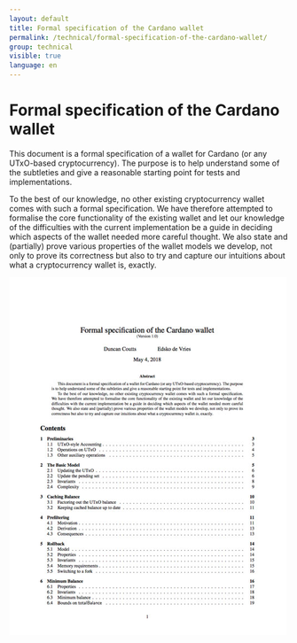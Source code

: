 ```yaml
---
layout: default
title: Formal specification of the Cardano wallet
permalink: /technical/formal-specification-of-the-cardano-wallet/
group: technical
visible: true
language: en
---
```

# Formal specification of the Cardano wallet

This document is a formal specification of a wallet for Cardano (or any UTxO-based cryptocurrency). The purpose is to help understand some of the subtleties and give a reasonable starting point for tests and implementations.

To the best of our knowledge, no other existing cryptocurrency wallet comes with such a formal specification. We have therefore attempted to formalise the core functionality of the existing wallet and let our knowledge of the difficulties with the current implementation be a guide in deciding which aspects of the wallet needed more careful thought. We also state and (partially) prove various properties of the wallet models we develop, not only to prove its correctness but also to try and capture our intuitions about what a cryptocurrency wallet is, exactly.


<a href="/files/formal-specification-of-the-cardano-wallet.pdf" target="_blank"><img src="/img/formal-specification-of-the-cardano-wallet.jpg" alt="" /></a>
